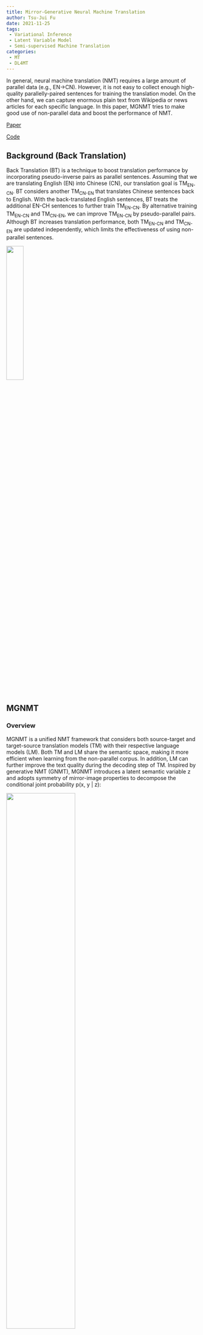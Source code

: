 ```yaml
---
title: Mirror-Generative Neural Machine Translation
author: Tsu-Jui Fu
date: 2021-11-25
tags:
 - Variational Inference
 - Latent Variable Model
 - Semi-supervised Machine Translation
categories:
 - MT
 - DL4MT
---
```



In general, neural machine translation (NMT) requires a large amount of parallel data (e.g., EN->CN). However, it is not easy to collect enough high-quality parallelly-paired sentences for training the translation model. On the other hand, we can capture enormous plain text from Wikipedia or news articles for each specific language. In this paper, MGNMT tries to make good use of non-parallel data and boost the performance of NMT.

<!-- more -->

[Paper](https://openreview.net/pdf?id=HkxQRTNYPH)

[Code](https://github.com/zhengzx-nlp/MGNMT)

## Background (Back Translation)
Back Translation (BT) is a technique to boost translation performance by incorporating pseudo-inverse pairs as parallel sentences. Assuming that we are translating English (EN) into Chinese (CN), our translation goal is TM<sub>EN-CN</sub>. BT considers another TM<sub>CN-EN</sub> that translates Chinese sentences back to English. With the back-translated English sentences, BT treats the additional EN-CH sentences to further train TM<sub>EN-CN</sub>. By alternative training TM<sub>EN-CN</sub> and TM<sub>CN-EN</sub>, we can improve TM<sub>EN-CN</sub> by pseudo-parallel pairs. Although BT increases translation performance, both TM<sub>EN-CN</sub> and TM<sub>CN-EN</sub> are updated independently, which limits the effectiveness of using non-parallel sentences.

<img src="https://i.imgur.com/rpj2IFj.png" width="30%" />

## MGNMT
### Overview
MGNMT is a unified NMT framework that considers both source-target and target-source translation models (TM) with their respective language models (LM). Both TM and LM share the semantic space, making it more efficient when learning from the non-parallel corpus. In addition, LM can further improve the text quality during the decoding step of TM. Inspired by generative NMT (GNMT), MGNMT introduces a latent semantic variable z and adopts symmetry of mirror-image properties to decompose the conditional joint probability p(x, y | z):

<img src="https://i.imgur.com/zXfL7CY.png" width="60%" />

- (x, y): source-target language pair;
- Θ: trainable model parameters for TM and LM;
- D_xy: parallel source-target corpus;
- D_x and D_y: non-parallel monolingual corpus.

### Parallel Training
Given a parallel corpus (x, y), MGNMT adopts stochastic gradient variational Bayes (SGVB) to obtain an approximate maximum likelihood estimate of log p(x, y):

<img src="https://i.imgur.com/RvtbmWh.png" width="60%" />

and the Evidence Lower Bound (ELBO) can be derived as:

<img src="https://i.imgur.com/kH82Wt1.png" width="60%" />

Through reparameterization, we can jointly train the entire MGNMT via gradient-based optimizations for parallel-corpus training.

<img src="https://i.imgur.com/XzRf5Uz.png" width="30%" />

### Non-parallel Training
To utilize non-parallel corpus, MGNMT designs an interactive training method by back translation (BT). Given a sentence x<sub>s</sub> in the source language and y<sub>t</sub> in the target language, MGNMT aims at maximizing the lower bounds of their marginal distribution likelihood:

<img src="https://i.imgur.com/Vy7RI5F.png" width="60%" />

As BT, for example, MGNMT samples x from p(x | y<sub>t</sub>) as the translation result of y<sub>t</sub>, and a pseudo-parallel pair (x, y<sub>t</sub>) is produced:

<img src="https://i.imgur.com/6XvCgKa.png" width="60%" />

With the pseudo-parallel corpus from two directions, they can combine to train MGNMT:

<img src="https://i.imgur.com/XJMC9YW.png" width="60%" />

Since the latent variable comes from the shared posterior q(z | x, y; Θ), it serves as a communication bridge that boosts the BT performance in MGNMT.

### Decoding
MGNMT considers pre-trained LM to help obtain smoother and higher-quality translation results during decoding. 

<img src="https://i.imgur.com/o0RpZF5.png" width="60%" />

Take the source-to-target translation as an example:
1. Sample an initialized latent variable z from the standard Gaussian prior distribution, and receives a translation result y from argmax<sub>y</sub> p(y | x, z);
2. Keep re-decoding with beam search to maximize ELBO:

<img src="https://i.imgur.com/DgsYMmF.png" width="60%" />

Each decoding score is determined by the x-to-y translation and the LM<sub>y</sub>, making the translated results more similar to the target language. Moreover, the reconstructed score is obtained from the y-to-x translation and LM<sub>x</sub>, further improving the translation effect upon the idea of BT.

## Exeperiments
### Dataset

|   Dataset    | WMT14<sub>EN-DE</sub> | NIST<sub>EN-ZH</sub> | WMT16<sub>EN-RO</sub> | IWSLT16<sub>EN-DE</sub> |
| :----------: | :-------------------: | :------------------: | :-------------------: | :---------------------: |
|   Paralel    |         4.50M         |        1.34M         |         0.62M         |       0.20M (TED)       |
| Non-parallel |         5.00M         |        1.00M         |         1.00M         |      0.20M (NEWS)       |

MGNMT considers WMT16<sub>EN-RO</sub> as low-resource translation and IWSLT16<sub>EN-DE</sub> of TED talk for cross-domain translation. Both WMT14<sub>EN-DE</sub> and NIST<sub>EN-ZH</sub> are for the general resource-rich evaluation. Specifically, all models are trained using parallel data from TED and non-parallel data from NEWS for cross-domain translation.

### Quantitative Results

<img src="https://i.imgur.com/bqJFmCn.png" width="60%" />

<b>Resource-low Translation.</b> Firstly, as for the resource-low scenario (WMT16<sub>EN-RO</sub> and IWSLT16<sub>EN-DE</sub>), MGNMT slightly surpasses the competitive baselines (<i>e.g.,</i> 33.9 BLEU on WMT16<sub>RO-EN</sub> and 33.6 BLEU on TED<sub>DE-EN</sub>). If incorporating non-parallel data, MGNMT gains a significant improvement (<i>e.g.,</i> +5.2% BLEU on TED<sub>EN-DE</sub> and +5.9% on NEWS<sub>DE-EN</sub>), which outperforms all other baselines that also use non-parallel corpus. 

<img src="https://i.imgur.com/JntnTEI.png" width="60%" />

<b>Resource-rich Translation.</b> Similar results can be found in resource-rich scenarios. MGNMT performs better than GNMT with only the parallel corpus (<i>e.g.,</i> 31.4 BLEU on WMT14<sub>DE-EN</sub> and 40.42 BLEU on NIST<sub>EN-ZH</sub>) and further boosts the translation quality with the aid of non-parallel data (<i>e.g.,</i> 30.3 BLEU on WMT14<sub>EN-DE</sub> and 49.05 BLEU on NIST<sub>ZH-EN</sub>).

### Ablation Study

<img src="https://i.imgur.com/tzEeu7u.png" width="30%" />

<b>Effectiveness of Language Model during Decoding.</b> Incorporating a pre-trained language model (LM) during decoding is an intuitive method to improve decoding quality. However, such simple interpolation (LM-FUSION) over NMT and external LM only brings out mild effects. In contrast, a natural integration adopted in MGNMT is essential to address the unrelated probabilistic modeling issue.

<img src="https://i.imgur.com/tzEeu7u.png" width="30%" />

<b>Impact of #Non-parallel Data.</b> The plot shows that with more non-parallel data involved, the translation performance keeps increasing, which demonstrates the benefit of MGNMT from data scales. Surprisingly, one monolingual side data, English, can also improve EN-GN translation under the MGNMT framework.

### Qualitative Examples

<img src="https://i.imgur.com/vPGJ7Wo.png" width="30%" /><img src="https://i.imgur.com/VQil8lK.png" width="30%" />

Without non-parallel in-domain data (NEWS), the baseline (RNMT) results in an obvious style mismatches phenomenon. Among all enhanced methods that attempt to alleviate this domain inconsistency issue, MGNMT leads to the best in-domain-related translation results.

## Conclusion
This paper presents a mirror generative NMT, MGNMT, that utilizes non-parallel corpus efficiently. MGNMT adopts a shared bilingual semantic space to jointly learn their goal and back-translated models. Moreover, MGNMT considers the learned language model during decoding, which directly improves the translation quality. One future research direction is to integrate MGNMT for fully unsupervised NMT.

## Reference
- Zaixiang Zheng, Hao Zhou, Shujian Huang, Lei Li, Xin-Yu Dai, and Jiajun Chen. Mirror-Generative Neural Machine Translation. ICLR 2020. 
